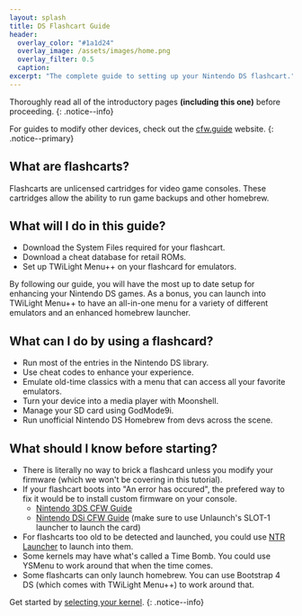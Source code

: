```yaml
---
layout: splash
title: DS Flashcart Guide
header:
  overlay_color: "#1a1d24"
  overlay_image: /assets/images/home.png
  overlay_filter: 0.5
  caption:
excerpt: "The complete guide to setting up your Nintendo DS flashcart."
---
```


Thoroughly read all of the introductory pages **(including this one)** before proceeding.
{: .notice--info}

For guides to modify other devices, check out the [cfw.guide](https://cfw.guide) website.
{: .notice--primary}

## What are flashcarts?

Flashcarts are unlicensed cartridges for video game consoles. These cartridges allow the ability to run game backups and other homebrew.

## What will I do in this guide?

- Download the System Files required for your flashcart.
- Download a cheat database for retail ROMs.
- Set up TWiLight Menu++ on your flashcard for emulators.

By following our guide, you will have the most up to date setup for enhancing your Nintendo DS games. As a bonus, you can launch into TWiLight Menu++ to have an all-in-one menu for a variety of different emulators and an enhanced homebrew launcher.

## What can I do by using a flashcard?

- Run most of the entries in the Nintendo DS library.
- Use cheat codes to enhance your experience.
- Emulate old-time classics with a menu that can access all your favorite emulators.
- Turn your device into a media player with Moonshell.
- Manage your SD card using GodMode9i.
- Run unofficial Nintendo DS Homebrew from devs across the scene.

## What should I know before starting?

- There is literally no way to brick a flashcard unless you modify your firmware (which we won't be covering in this tutorial).
- If your flashcart boots into "An error has occured", the prefered way to fix it would be to install custom firmware on your console.
  - [Nintendo 3DS CFW Guide](https://3ds.hacks.guide)
  - [Nintendo DSi CFW Guide](https://dsi.cfw.guide) (make sure to use Unlaunch's SLOT-1 launcher to launch the card)
- For flashcarts too old to be detected and launched, you could use [NTR Launcher](https://github.com/ApacheThunder/NTR_Launcher/releases) to launch into them.
- Some kernels may have what's called a Time Bomb. You could use YSMenu to work around that when the time comes.
- Some flashcarts can only launch homebrew. You can use Bootstrap 4 DS (which comes with TWiLight Menu++) to work around that.

Get started by [selecting your kernel](setup).
{: .notice--info}
